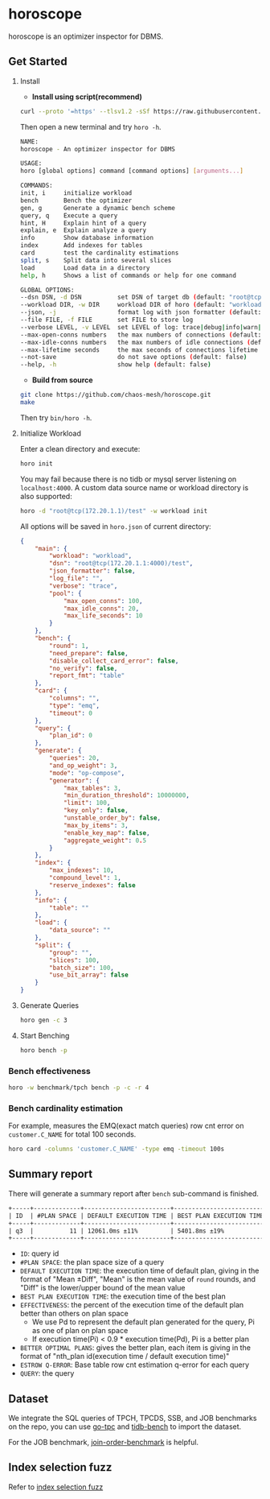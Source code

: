 # horoscope

horoscope is an optimizer inspector for DBMS.

## Get Started

1. Install

    - **Install using script(recommend)**

    ```sh
    curl --proto '=https' --tlsv1.2 -sSf https://raw.githubusercontent.com/chaos-mesh/horoscope/master/install.sh | sh
    ```

    Then open a new terminal and try `horo -h`.

    ```sh
    NAME:
    horoscope - An optimizer inspector for DBMS

    USAGE:
    horo [global options] command [command options] [arguments...]

    COMMANDS:
    init, i     initialize workload
    bench       Bench the optimizer
    gen, g      Generate a dynamic bench scheme
    query, q    Execute a query
    hint, H     Explain hint of a query
    explain, e  Explain analyze a query
    info        Show database information
    index       Add indexes for tables
    card        test the cardinality estimations
    split, s    Split data into several slices
    load        Load data in a directory
    help, h     Shows a list of commands or help for one command

    GLOBAL OPTIONS:
    --dsn DSN, -d DSN          set DSN of target db (default: "root@tcp(localhost:4000)/test")
    --workload DIR, -w DIR     workload DIR of horo (default: "workload")
    --json, -j                 format log with json formatter (default: false)
    --file FILE, -f FILE       set FILE to store log
    --verbose LEVEL, -v LEVEL  set LEVEL of log: trace|debug|info|warn|error|fatal|panic (default: "info")
    --max-open-conns numbers   the max numbers of connections (default: 100)
    --max-idle-conns numbers   the max numbers of idle connections (default: 20)
    --max-lifetime seconds     the max seconds of connections lifetime (default: 10)
    --not-save                 do not save options (default: false)
    --help, -h                 show help (default: false)
    ```

    - **Build from source**
    
    ```sh
    git clone https://github.com/chaos-mesh/horoscope.git
    make
    ```

    Then try `bin/horo -h`.

2. Initialize Workload

    Enter a clean directory and execute:
    ```sh
    horo init
    ```

    You may fail because there is no tidb or mysql server listening on `localhost:4000`.
    A custom data source name or workload directory is also supported:

    ```sh
    horo -d "root@tcp(172.20.1.1)/test" -w workload init
    ```

    All options will be saved in `horo.json` of current directory:

    ```json
    {
        "main": {
            "workload": "workload",
            "dsn": "root@tcp(172.20.1.1:4000)/test",
            "json_formatter": false,
            "log_file": "",
            "verbose": "trace",
            "pool": {
                "max_open_conns": 100,
                "max_idle_conns": 20,
                "max_life_seconds": 10
            }
        },
        "bench": {
            "round": 1,
            "need_prepare": false,
            "disable_collect_card_error": false,
            "no_verify": false,
            "report_fmt": "table"
        },
        "card": {
            "columns": "",
            "type": "emq",
            "timeout": 0
        },
        "query": {
            "plan_id": 0
        },
        "generate": {
            "queries": 20,
            "and_op_weight": 3,
            "mode": "op-compose",
            "generator": {
                "max_tables": 3,
                "min_duration_threshold": 10000000,
                "limit": 100,
                "key_only": false,
                "unstable_order_by": false,
                "max_by_items": 3,
                "enable_key_map": false,
                "aggregate_weight": 0.5
            }
        },
        "index": {
            "max_indexes": 10,
            "compound_level": 1,
            "reserve_indexes": false
        },
        "info": {
            "table": ""
        },
        "load": {
            "data_source": ""
        },
        "split": {
            "group": "",
            "slices": 100,
            "batch_size": 100,
            "use_bit_array": false
        }
    }
    ```

3. Generate Queries

    ```sh
    horo gen -c 3
    ```

4. Start Benching

    ```sh
    horo bench -p
    ```

### Bench effectiveness

```sh
horo -w benchmark/tpch bench -p -c -r 4 
```

### Bench cardinality estimation

For example, measures the EMQ(exact match queries) row cnt error on `customer.C_NAME` for total 100 seconds.

```sh
horo card -columns 'customer.C_NAME' -type emq -timeout 100s
```

## Summary report

There will generate a summary report after `bench` sub-command is finished.

```txt
+-----+-------------+------------------------+--------------------------+---------------+---------------------------------+--------------------------------------------------------------------+------------------------------------------------------------------------------------------------------------------------------------------------------------------------------------------------------------------------------------------------------------------------------------------------------------------------------------------------------------------------------+
| ID  | #PLAN SPACE | DEFAULT EXECUTION TIME | BEST PLAN EXECUTION TIME | EFFECTIVENESS | BETTER OPTIMAL PLANS            | ESTROW Q-ERROR                                                     | QUERY                                                                                                                                                                                                                                                                                                                                                                        |
+-----+-------------+------------------------+--------------------------+---------------+---------------------------------+--------------------------------------------------------------------+------------------------------------------------------------------------------------------------------------------------------------------------------------------------------------------------------------------------------------------------------------------------------------------------------------------------------------------------------------------------------+
| q3  |          11 | 12061.0ms ±11%         | 5401.8ms ±19%            | 72.7%         | #6(44.8%),#10(66.4%),#11(47.3%) | count:3, median:1.0, 90th:7173270.0, 95th:7173270.0, max:7173270.0 | SELECT l_orderkey,sum(l_extendedprice*(1-l_discount)) AS revenue,o_orderdate,o_shippriority FROM ((customer) JOIN orders) JOIN lineitem WHERE c_mktsegment="AUTOMOBILE" AND c_custkey=o_custkey AND l_orderkey=o_orderkey AND o_orderdate<"1995-03-13" AND l_shipdate>"1995-03-13" GROUP BY l_orderkey,o_orderdate,o_shippriority ORDER BY revenue DESC,o_orderdate LIMIT 10 |
+-----+-------------+------------------------+--------------------------+---------------+---------------------------------+--------------------------------------------------------------------+------------------------------------------------------------------------------------------------------------------------------------------------------------------------------------------------------------------------------------------------------------------------------------------------------------------------------------------------------------------------------+
```

* `ID`: query id
* `#PLAN SPACE`: the plan space size of a query
* `DEFAULT EXECUTION TIME`: the execution time of default plan, giving in the format of "Mean ±Diff", "Mean" is the mean value of `round` rounds, and "Diff" is the lower/upper bound of the mean value
* `BEST PLAN EXECUTION TIME`: the execution time of the best plan
* `EFFECTIVENESS`: the percent of the execution time of the default plan better than others on plan space
    * We use Pd to represent the default plan generated for the query, Pi as one of plan on plan space
    * If execution time(Pi) < 0.9 * execution time(Pd), Pi is a better plan
* `BETTER OPTIMAL PLANS`: gives the better plan, each item is giving in the format of "nth_plan id(execution time / default execution time)"
* `ESTROW Q-ERROR`: Base table row cnt estimation q-error for each query
* `QUERY`: the query

## Dataset

We integrate the SQL queries of TPCH, TPCDS, SSB, and JOB benchmarks on the repo, you can use [go-tpc](https://github.com/pingcap/go-tpc) and [tidb-bench](https://github.com/pingcap/tidb-bench) to import the dataset.

For the JOB benchmark, [join-order-benchmark](https://github.com/gregrahn/join-order-benchmark) is helpful.

## Index selection fuzz

Refer to [index selection fuzz](doc/index_selection.md)
